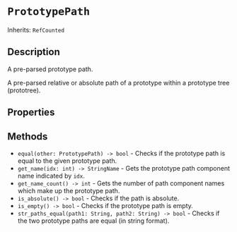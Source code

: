 # `PrototypePath`

Inherits: `RefCounted`

## Description

A pre-parsed prototype path.

A pre-parsed relative or absolute path of a prototype within a prototype tree (prototree).

## Properties


## Methods

* `equal(other: PrototypePath) -> bool` - Checks if the prototype path is equal to the given prototype path.
* `get_name(idx: int) -> StringName` - Gets the prototype path component name indicated by `idx`.
* `get_name_count() -> int` - Gets the number of path component names which make up the prototype path.
* `is_absolute() -> bool` - Checks if the path is absolute.
* `is_empty() -> bool` - Checks if the prototype path is empty.
* `str_paths_equal(path1: String, path2: String) -> bool` - Checks if the two prototype paths are equal (in string format).

